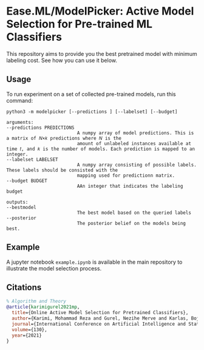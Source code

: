 # Ease.ML/ModelPicker: Active Model Selection for Pre-trained ML Classifiers
This repository aims to provide you the best pretrained model with minimum labeling cost. See how you can use it below.

## Usage
To run experiment on a set of collected pre-trained models, run this command:

```buildoutcfg
python3 -m modelpicker [--predictions ] [--labelset] [--budget]
```

```buildoutcfg
arguments:
--predictions PREDICTIONS 
                          A numpy array of model predictions. This is a matrix of 𝑁×𝑘 predictions where 𝑁 is the 
                          amount of unlabeled instances available at time 𝑡, and 𝑘 is the number of models. Each prediction is mapped to an integer.
--labelset LABELSET 
                          A numpy array consisting of possible labels. These labels should be consisted with the 
                          mapping used for predictionn matrix.
--budget BUDGET 
                          AAn integer that indicates the labeling budget

outputs:
--bestmodel  
                          The best model based on the queried labels 
--posterior 
                          The posterior belief on the models being best.
```
## Example
A jupyter notebook `example.ipynb` is available in the main repository to illustrate the model selection process. 

## Citations

```bibtex
% Algorithm and Theory 
@article{karimigurel2021mp,
  title={Online Active Model Selection for Pretrained Classifiers},
  author={Karimi, Mohammad Reza and Gurel, Nezihe Merve and Karlas, Bojan and Rausch, Johannes and Zhang, Ce and Krause, Andreas},
  journal={International Conference on Artificial Intelligence and Statistics},
  volume={130},
  year={2021}
}
